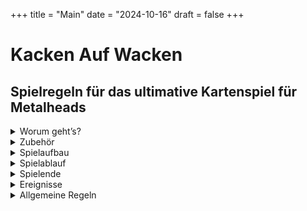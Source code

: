 +++
title = "Main"
date = "2024-10-16"
draft = false
+++


# Kacken Auf Wacken

## Spielregeln für das ultimative Kartenspiel für Metalheads  
  
<details>
  <summary>Worum geht’s?</summary>
 
***

<div style="text-align: center;">

Ihr seid auf dem **Wacken Open Air** und wollt zu euren Lieblingsbands abrocken. 
Auf den drei Bühnen **„Harder“**, **„Louder“** und **„Faster“** spielen unterschiedliche Bands gleichzeitig, die Entscheidung fällt also nicht immer leicht.  
Fragen über Fragen:  

Auf welche Band habt ihr gerade Bock?  
Wen nehmt ihr mit zum Abrocken?  
Je mehr Songs ihr live seht, desto besser.  
Wenn dann auch noch eure Lieblingssongs dabei sind, noch besser.  
Wenn ihr zusammen mit anderen Metalheads zur Bühne geht, macht das Ganze noch mehr Bock.  
Und: Es kann nie schaden, ein oder zwei **Bier** mitzunehmen.  

**Hauptsache, ihr müsst nicht im entscheidenden Moment kacken...**  

</div>

***
</details>

<details>
  <summary>Zubehör</summary>
 
***

<details>

  <summary class="kaw-summary-2" id="on-stage-karten">24 „On Stage“ - Karten</summary>

<div class="kaw-card-brief"> 
Das sind die Songs, die gerade performt werden.  
Hier spielt z.B. gerade die Band <strong>"Iron Basin"</strong> ihren Song <strong>"Asses High"</strong>.
</div>
 
<div class="kaw-game-hint">
    Diese Karten liegen jeweils auf einer der drei Bühnen <em>"Faster"</em>, <em>"Louder"</em> und <em>"Harder"</em>; außerdem liegt eine im <em>Backstagebereich</em>.
</div>


<div class="kaw-card-sample">                        

| ![Iron Basin on Stage mit Asses High](images/vorderseiten/OnStage-Iron-Basin-AssesHigh.png) | ![Rückseite On Stage - Karten](images/rueckseiten/OnStage.png) |
|:---------------------------------------------:|:---------------------------------------------:|
| _Beispiel Vorderseite_ | _Rückseite_   |

</div>
</details>



<details>
  <summary class="kaw-summary-2" id="rock-karten">24 Rock!-Karten</summary>
<div class="kaw-card-brief">   
Das Wichtigste auf einem Wacken - Festival ist die Musik. Aber welche? Welche Bands wollt ihr euch angucken? Klar, eigentlich alle - leider unmöglich.  
Das sind die <strong>Bands</strong>, die ihr gerade gerne live sehen würdet, mit euren <strong>Lieblingssongs</strong>.  
Wenn ihr z.B. die abgebildete Karte habt, habt ihr total Bock, zur Band <strong>"AC/WC"</strong> abzurocken.  
Wenn die dann auch noch euren Lieblingssong - hier im Beispiel <strong>"Who Made Poo"</strong> - spielen, gibt das noch mehr Punkte beim <strong><a href="#abrocken">Abrocken</a></strong>.
</div>
<div class="kaw-game-hint">
    Diese Karten zieht ihr vom <em>Rock!</em> - Nachziehstapel.
</div>

<div class="kaw-card-sample">                         

| ![Rock!-Karte ACWC Who Made Poo](images/vorderseiten/ACWC-WhoMadePoo.png) | ![Rückseite Rock!-Karten](images/rueckseiten/Rock.png) |
|:---------------------------------------------:|:---------------------------------------------:|
| _Beispiel Vorderseite_ | _Rückseite_   |

</div>



</details>


<details>
  <summary class="kaw-summary-2" id="wc-karten">24 „WC“ - Karten</summary>
<div class="kaw-card-brief"> 
Fast die einzige Möglichkeit, euer Geschäft zu erledigen.
</div>
<div class="kaw-game-hint">
    Diese Karten zieht ihr vom <em>"WC"</em> - Nachziehstapel.
</div>

<div class="kaw-card-sample">                        

| ![WC frei](images/vorderseiten/Frei.png) | ![Rückseite WC - Karten](images/rueckseiten/WC.png) |
|:---------------------------------------------:|:---------------------------------------------:|
| _Beispiel Vorderseite_ | _Rückseite_   |

</div>
</details>


<details>
  <summary class="kaw-summary-2" id="bier-karten">24 „Bierstand“ - Karten</summary>
<div class="kaw-card-brief"> 
Der Bierstand. Hier gibt’s <strong>Bier</strong>. Wenn man Glück hat. 
</div>
<div class="kaw-game-hint">
    Diese Karten zieht ihr vom <em>"Bier"</em> - Nachziehstapel.
</div>

<div class="kaw-card-sample">                          

| ![Bier - Karte](images/vorderseiten/Bier.png) | ![Rückseite Bier - Karten](images/rueckseiten/Bierstand.png) |
|:---------------------------------------------:|:---------------------------------------------:|
| _Beispiel Vorderseite_ | _Rückseite_   |

</div>
</details>



<details>
  <summary class="kaw-summary-2">6 Karten mit Wacken-Bändchen</summary>
<div class="kaw-card-brief"> 
Wie im richtigen Leben: Wer am Ende die meisten <strong>Wacken - Bändchen</strong> gesammelt hat, gewinnt. Ihr bekommt diese Bändchen als Belohnung, wenn ihr zu einer Bühne zum <strong>Abrocken</strong> geht.
</div>


<div class="kaw-card-sample">                         

| ![Wacken - Bändchen](images/vorderseiten/4.png) | ![Wacken - Bändchen](images/vorderseiten/4.png) |
|:---------------------------------------------:|:---------------------------------------------:|
| _Beispiel Vorderseite_ | _Rückseite_   |

</div>
<div class="kaw-game-hint">
    Zerschneidet diese Karten, legt sie in Reichweite und verwendet die Wacken-Bändchen als <em>Siegpunkte</em>.  
</div>

<div class="kaw-card-sample">                         

| ![Wacken - Bändchen](images/wackenbaendchen.jpg) | ![Wacken - Bändchen](images/wackenbaendchen_sorted.jpg) |
|:---------------------------------------------:|:---------------------------------------------:|
| _Wackenbändchen_ | <em>Es gibt 1-er, 2-er, 3-er, 6-er, 10-er und 12-er</em>   |

</div>

</details>


***

</details>

<details>
  <summary>Spielaufbau</summary>
 
***

<details>
  <summary class="kaw-summary-2" id="nachziehstapel">Die Nachziehstapel</summary>

<div class="kaw-game-hint" style="text-align: left" >
Sortiert als erstes die 4 verschiedenen Kartentypen nach ihren Rückseiten. Legt dann drei Nachziehstapel aus:  
</div>

![Nachziehstapel](images/nachziehstapel.jpg)

Lasst ein bisschen Platz für Ablagestapel. Die Bierstand- und WC - Karten werden meistens abgelegt.

![Nachziehstapel](images/nachziehstapel_2.jpg)



</details>

<details>
  <summary class="kaw-summary-2" id="buehnen">Die Bühnen</summary>
<div class="kaw-card-brief"> 
Auf Wacken gibt es die drei großen Bühnen <strong>"Faster"</strong>, <strong>"Louder"</strong> und <strong>"Harder"</strong>.  
Auf jeder der drei Bühnen kann natürlich immer nur eine Band zur Zeit spielen!  
Die Bands können aber unterschiedlich viele Songs performen, von 1 bis maximal 4 Songs.  
In diesem Spiel ist es so, dass Bands auch Zugaben geben können und mehrmals auf die Bühne kommen - auch wenn zwischendurch andere Bands spielen.
</div>
<div class="kaw-game-hint" style="text-align: left" >
Mischt die <strong><a href="#on-stage-karten">On Stage - Karten</a></strong> und verteilt die Bands folgendermaßen auf 3 Stapel (das sind die drei Bühnen):  
<ul>
<li>Zieht von oben jeweils eine <strong><a href="#on-stage-karten">On Stage - Karte</a></strong></li>
<li>Wenn die abgebildete Band bereits ausliegt, legt die gezogene Karte offen dazu</li>
<li>Wenn nicht, legt die gezogene Karte offen auf die nächste freie Bühne, wenn es eine gibt</li>  
</ul>

Macht das so lange, bis eine Karte mit der vierten Band gezogen wird, für die es keine freie Bühne mehr gibt.  
Die verbleibenden Karten legt ihr quer hinter die Bühnen; das ist der Backstage-Bereich. Die zuletzt gezogene Karte legt ihr offen auf diesen Stapel, so dass man sehen kann, welche Band als nächstes die Bühne betreten wird.  

</div>

![Bühnenaufbau](images/buehnenaufbau.gif)

</details>

<details>
  <summary class="kaw-summary-2" id="uebersicht">Übersicht</summary>
<div class="kaw-card-brief"> 
Euer Holy Ground könnte in etwa so aussehen:
</div>

 ![Spielfeld](images/spielfeld.jpg)
 
 </details>
 
***

 </details>

<details>
  <summary>Spielablauf</summary>
 
***


Der Spieler mit den längsten Haaren fängt an, danach wird im Uhrzeigersinn weitergespielt.

<details>
  <summary class="kaw-summary-2" id="kacken">Kacken</summary>
  
<div class="kaw-game-hint" style="text-align: left" >
Kack-Regel: Zieht ihr eine <strong>Kack</strong>-Karte, egal wann und von welchem Stapel (sie sind in den Stapeln <strong>Rock!</strong> und <strong>Bierstand</strong> versteckt), <strong>legt ihr diese Karte offen vor euch hin. Euer Zug ist dann sofort beendet.</strong>
Ihr könnt ab jetzt nichts anderes tun als euer Glück am <strong>WC</strong> zu versuchen, bis ihr die Karte wieder los seid. Ihr zieht keine Rock!- oder Bier-Karten.
Ihr könnt auch nicht mitgehen, wenn jemand abrockt. 
Beim "Bier alle" - Ereignis verliert ihr aber trotzdem euer Bier.
</div>

<div class="kaw-card-sample">                         

| ![Kack-Karte](images/Kacken.png) | ![Wacken - Bändchen](images/Kacken_bier.png) |
|:---------------------------------------------:|:---------------------------------------------:|
| _Kack-Karte im Rock!-Stapel_ | _Kack-Karte beim Bierstand_   |

</div>
<div class="kaw-game-hint" style="text-align: left" >
Wenn ihr eine von diesen Karten vor euch liegen habt, macht ihr nichts anderes als ein freies <strong>WC</strong> zu suchen: Zieht eine von den <strong>WC</strong>-Karten und seht nach, ob frei ist. Wenn ja, könnt ihr eure <strong>Kack-Karte</strong> wieder ablegen und <strong>im nächsten Zug</strong> normal weiterspielen. Wenn nicht, Pech gehabt.<br/> 
In beiden Fällen legt ihr die <strong>WC</strong>-Karte ab und euer Zug ist beendet.
</div>
</details>

<details>
  <summary class="kaw-summary-2" id="spielzug">Spielzug</summary>
  

<div class="kaw-game-hint" style="text-align: left" >
 
1. Ihr müsst zuerst entweder eine <strong>Rock!</strong>- oder eine <strong>Bier</strong>-Karte ziehen.  

2. Wenn ihr dann <strong>mindestens 1 Bier habt</strong>, und wenn auf einer der Bühnen eine Band spielt, die ihr auf der Hand habt, könnt ihr <strong><a href="#abrocken">Abrocken</a></strong>!
</div>


</details>

<details>
<summary class="kaw-summary-2" id="abrocken">Abrocken</summary>

Als erstes legt ihr euer <strong>Bier</strong> (oder eure zwei <strong>Bier</strong>) vor die Bühne, auf der die Band spielt, die ihr euch ansehen wollt.  

In diesem Beispiel hat ein Spieler <strong>Rock!</strong>-Karten von AC/WC und will abrocken. Also legt er seine zwei <strong>Bier</strong> vor die Bühne:
 
![Abrechnen 1](images/abrechnen_2_bier.jpg)

Alle Mitspieler, die ebenfalls passende <strong>Rock!</strong>- Karten und mindestens ein <strong>Bier</strong> auf der Hand haben, können dann mitkommen. Sie legen ihre Biere zu eurem Bier vor die Bühne.  

Im Beispiel kommt ein weiterer Spieler mit und legt sein <strong>Bier</strong> vor die Bühne:

![Abrechnen 1](images/abrechnen_3_bier.jpg)

Wenn das alle getan haben, kann der <strong>"Gigfaktor"</strong> errechnet werden: Die Anzahl der Songs, die die betreffende Band spielt (also die offen ausliegenden <strong>On Stage</strong>-Karten der Band), mal der Anzahl an <strong>Bieren</strong>, die jetzt vor der Bühne liegen.  In unserem Beispiel sind das <strong>6</strong>. 

<div class="kaw-game-hint" style="text-align: center" >
Gigfaktor = <br/>
Songs auf der Bühne x Bier
</div>

Der <strong>Gigfaktor</strong> ist für alle gleich.  

Jetzt wird für jeden Metalhead, der mitgekommen ist (der also mindestens ein Bier vor die Bühne gelegt hat), der <strong>"Fanfaktor"</strong> errechnet: Die Anzahl der passenden <strong>Rock!</strong>-Karten für die betreffende Band plus 1 Extrapunkt für jeden übereinstimmenden Song.  

<div class="kaw-game-hint" style="text-align: left" >
Fanfaktor = Rock!-Karten + Lieblingssongs
</div>

Die <strong>Gewinnpunkte</strong> für jeden Mitspieler errechnet sich dann einfach, indem man den <strong>Gigfaktor</strong> mit dem <strong>Fanfaktor</strong> multipliziert.  
Jeder Mitspieler darf sich die entsprechende Anzahl an <strong>Wacken-Bändchen</strong> aus dem Vorrat nehmen.

<div class="kaw-game-hint" style="text-align: left" >
Siegpunkte = Gigfaktor x Fanfaktor
</div>

Klingt kompliziert, ist aber ganz einfach:

| ![Spieler 1](images/abrechnen_1_rock.jpg) | ![Spieler 2](images/abrechnen_2_rock.jpg) |
|:---------------------------------------------:|:---------------------------------------------:|
| _Spieler 1 hat eine passende <strong>Rock!-Karte</strong>; <strong>Fanfaktor</strong> ist also <strong>1</strong>_ | _Spieler 2 hat zwei passende <strong>Rock!-Karten</strong> und einen <strong>übereinstimmenden Song</strong> (Who made Poo). Damit hat er einen <strong>Fanfaktor</strong> von <strong>3</strong>._<br/><br/>   |
| <strong>_Siegpunkte also_</strong> |  <strong>_Siegpunkte also_</strong> |
| <strong>_1 x 6 = 6_</strong> |  _<strong>3 x 6 = 18</strong>_ |
| ![Siegpunkte 1](images/6_punkte.jpg) | ![Siegpunkte 2](images/18_punkte.jpg) |




Danach kommen die <strong>Biere</strong> zurück zum Bierstand (also den Ablagestapel für die <strong>Bier</strong>-Karten). Die eingesetzten <strong>Rock</strong>!-Karten kommen aus dem Spiel. Die <strong>On Stage</strong>-karten der betreffenden Band kommen ebenfalls aus dem Spiel.  
</details>

<details>
<summary class="kaw-summary-2" id="naechste_band">Nächste Band auf die Bühne</summary>

Nach dem Abrocken ist eine Bühne leer. Falls jetzt noch eine Band im Backstagebereich wartet, betritt diese jetzt die Bühne.  
Das macht ihr so wie beim Aufbauen: so lange eine neue <strong>On Stage</strong>-Karte ziehen, bis ein vierte Band kommt, die dann wieder im Backstage - Bereich wartet.

![Bühnenaufbau](images/buehnenaufbau_2.gif)


</details>


***

</details>

<details>
  <summary id="spielende">Spielende</summary>

Das Spiel endet, wenn alle Bands gespielt haben, d.h. wenn alle <strong>On Stage</strong>–Karten aus dem Spiel sind, oder es keine <strong>Rock!</strong>–Karten mehr gibt.
Wer die meisten <strong>Wacken-Bändchen</strong> hat, gewinnt.

***

</details>
 
<details>
  <summary>Ereignisse</summary>
 
***

Im <strong>Rock!</strong>–Stapel gibt es einige Karten, die keine Band abbilden, sondern <strong>Ereignisse</strong> darstellen. Zieht der Spieler eine solche <strong>Rock!</strong>– Karte, wird das entsprechende Ereignis ausgeführt:

<details>
<summary class="kaw-summary-2" id="bier_alle">Bier alle</summary>

<div class="kaw-card-sample">                         

| ![Bier alle - Karte](images/BierHolen.png) | Alle Spieler legen sofort alle ihre <strong>Bierkarten</strong> auf den Ablagestapel für den Bierstand ab. |
|:---------------------------------------------:|:---------------------------------------------:|
| _Bier-alle-Karte_ |    |

</div>
</details>

<details>
<summary class="kaw-summary-2" id="running_order">Running Order</summary>

<div class="kaw-card-sample">                         

| ![Running Order - Karte](images/RunningOrder-Faster-Harder.png) |  Eine Band ist fertig und räumt die Bühne. Welche Bühne das ist („Faster“, „Harder“ oder „Louder“), steht auf der Karte. Für die, die sich nicht merken können, wie die Bühnen heißen, steht dahinter noch die Position der Bühne („links“, „Mitte“ oder „rechts“). Sollte diese Bühne bereits leer sein, wird die Bühne geräumt, die in klein darunter steht. Wenn die auch leer ist, wird die letzte Bühne geräumt. Die offen ausliegenden Karten dieser Bühne kommen aus dem Spiel. |
|:---------------------------------------------:|:---------------------------------------------:|
| _Running-Order-Karte. In diesem Beispiel wird die linke Bühne geräumt. Sollte die schon leer sein, wird die mittlere geräumt._ | |

</div>

Anschließend kommt wieder [wie oben beschrieben](#naechste_band) die nächste Band aus dem Backstagebereich auf die freigewordene Bühne.

</details>

<details>
<summary class="kaw-summary-2" id="events">Events</summary>
Zusätzlich gibt es noch Karten, die selbsterklärend sind. Macht einfach das, was auf der Karte steht.

Anschließend ist der Zug beendet und der nächste Spieler ist dran.
</details>

***

</details>

<details>
  <summary id="allgemeine_regeln">Allgemeine Regeln</summary>

<details>
<summary class="kaw-summary-2" id="bier-ausgeben">Bier ausgeben</summary>

Wenn ein Spieler zum <strong><a href="#abrocken">Abrocken</a></strong> mitkommen möchte, der zwar eine passende <strong>Rock!</strong>- Karte, aber kein <strong>Bier</strong> hat, könnt ihr versuchen, ihm noch schnell eins vom Bierstand zu holen.
Wenn ihr erfolgreich seid, kann er mitkommen (dadurch erhöhen sich auch eure Gewinnpunkte). Wenn ihr am Bierstand "warten" müsst, kann er nicht mitkommen. Die Kack-Regel gilt natürlich auch hier: Wenn ihr eine <strong>Kack-Karte</strong> zieht, nimmt sich jeder sein <strong>Bier</strong> zurück und der nächste Spieler ist dran.

Du kannst das für alle Spieler machen, die mitkommen wollen. Jeder, der mitkommen will, muss aber mindestens eine passende <strong>Rock</strong>!-Karten haben.
</details>

<details>
<summary class="kaw-summary-2" id="nachziehstapel">Nachziehstapel auffüllen</summary>


Wenn der <strong>Bierstand</strong> oder der <strong>WC</strong>–Stapel leer ist, werden die abgelegten Karten gemischt und erneut als verdeckter Nachziehstapel bereitgelegt.  

Wenn der Stapel mit den <strong>Rock!</strong>-Karten leer ist, ist das Spiel zu Ende.  

Wenn der Stapel mit den <strong>On Stage</strong>-Karten leer ist, ist das Spiel ebenfalls zu Ende.  

<div class="kaw-game-hint">
    Wenn ihr eure <strong>Kack</strong>-Karte abgeben könnt, achtet darauf, dass ihr sie auf den richtigen Ablagestapel ablegt (<strong>Bier</strong> oder <strong>Rock!</strong>)!
</div>
</details>
<details>
<summary class="kaw-summary-2" id="quatschen">Quatschen</summary>
Ihr könnt (und solltet) miteinander reden. Z.B. ist es sinnvoll, zu fragen, ob jemand mit zu einer Band kommt. Ihr könnt euch absprechen, ob ihr sofort geht oder später (in der Hoffnung, noch mehr passende <strong>Rock!</strong>-Karten zu ziehen oder dass noch jemand mitkommt).
Ihr könnt auch verraten, welche Karten ihr auf der Hand habt, müsst ihr aber nicht.
</details>


***

</details>

